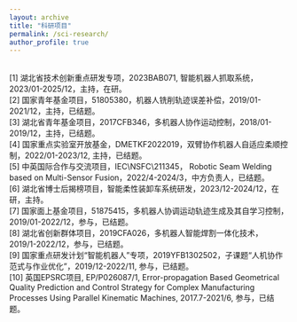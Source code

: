 ```yaml
---
layout: archive
title: "科研项目"
permalink: /sci-research/
author_profile: true
---
```


<br>
[1]	湖北省技术创新重点研发专项，2023BAB071, 智能机器人抓取系统，2023/01-2025/12，主持，在研。<br>
[2]	国家青年基金项目，51805380，机器人铣削轨迹误差补偿，2019/01-2021/12，主持，已结题。<br>
[3]	湖北省青年基金项目，2017CFB346，多机器人协作运动控制，2018/01-2019/12，主持，已结题。<br>
[4]	国家重点实验室开放基金，DMETKF2022019，双臂协作机器人自适应柔顺控制，2022/01-2023/12, 主持，已结题。<br>
[5]	中英国际合作与交流项目，IEC\NSFC\211345， Robotic Seam Welding based on Multi-Sensor Fusion，2022/4-2024/3，中方负责人，已结题。<br>
[6] 湖北省博士后揭榜项目，智能柔性装卸车系统研发，2023/12-2024/12，在研，主持。<br>
[7]	国家面上基金项目，51875415，多机器人协调运动轨迹生成及其自学习控制，2019/01-2022/12，参与，已结题。<br>
[8]	湖北省创新群体项目，2019CFA026，多机器人智能焊割一体化技术，2019/1-2022/12，参与，已结题。<br>
[9]	国家重点研发计划“智能机器人”专项，2019YFB1302502，子课题“人机协作范式与作业优化”，2019/12-2022/11, 参与，已结题。<br>
[10] 英国EPSRC项目, EP/P026087/1, Error-propagation Based Geometrical Quality Prediction and Control Strategy for Complex Manufacturing Processes Using Parallel Kinematic Machines, 2017.7-2021/6, 参与，已结题。
